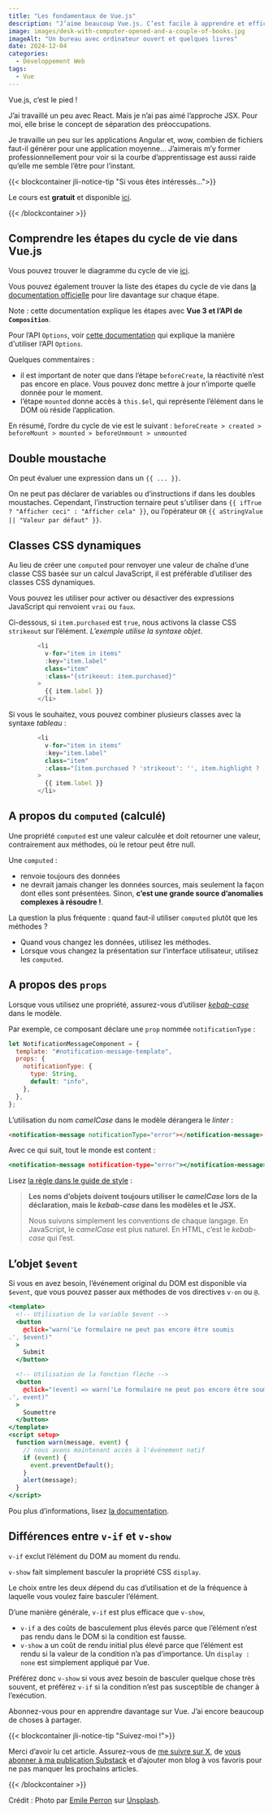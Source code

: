 ```yaml
---
title: "Les fondamentaux de Vue.js"
description: "J’aime beaucoup Vue.js. C’est facile à apprendre et efficace à exécuter. C’est de loin mon framework frontal préféré."
image: images/desk-with-computer-opened-and-a-couple-of-books.jpg
imageAlt: "Un bureau avec ordinateur ouvert et quelques livres"
date: 2024-12-04
categories:
  - Développement Web
tags:
  - Vue
---
```


Vue.js, c’est le pied !

J’ai travaillé un peu avec React. Mais je n’ai pas aimé l’approche JSX. Pour moi, elle brise le concept de séparation des préoccupations.

Je travaille un peu sur les applications Angular et, wow, combien de fichiers faut-il générer pour une application moyenne… J’aimerais m’y former professionnellement pour voir si la courbe d’apprentissage est aussi raide qu’elle me semble l’être pour l’instant.

{{< blockcontainer jli-notice-tip "Si vous êtes intéressés...">}}

Le cours est **gratuit** et disponible [ici](https://vueschool.io/courses/vuejs-fundamentals?utm_source=JLI_Blog_FR&utm_medium=recommandations).

{{< /blockcontainer >}}

## Comprendre les étapes du cycle de vie dans Vue.js

Vous pouvez trouver le diagramme du cycle de vie [ici](https://vuejs.org/guide/essentials/lifecycle.html#lifecycle-diagram).

Vous pouvez également trouver la liste des étapes du cycle de vie dans [la documentation officielle](https://vuejs.org/api/composition-api-lifecycle.html) pour lire davantage sur chaque étape.

Note : cette documentation explique les étapes avec **Vue 3 et l’API de `Composition`**.

Pour l’API `Options`, voir [cette documentation](https://vuejs.org/api/options-lifecycle.html) qui explique la manière d'utiliser l’API `Options`.

Quelques commentaires :

- il est important de noter que dans l’étape `beforeCreate`, la réactivité n’est pas encore en place. Vous pouvez donc mettre à jour n’importe quelle donnée pour le moment.
- l’étape `mounted` donne accès à `this.$el`, qui représente l’élément dans le DOM où réside l’application.

En résumé, l’ordre du cycle de vie est le suivant : `beforeCreate > created > beforeMount > mounted > beforeUnmount > unmounted`

## Double moustache

On peut évaluer une expression dans un `{{ ... }}`.

On ne peut pas déclarer de variables ou d’instructions if dans les doubles moustaches. Cependant, l’instruction ternaire peut s'utiliser dans `{{ ifTrue ? "Afficher ceci" : "Afficher cela" }}`, ou l’opérateur `OR` `{{ aStringValue || "Valeur par défaut" }}`.

## Classes CSS dynamiques

Au lieu de créer une `computed` pour renvoyer une valeur de chaîne d’une classe CSS basée sur un calcul JavaScript, il est préférable d’utiliser des classes CSS dynamiques.

Vous pouvez les utiliser pour activer ou désactiver des expressions JavaScript qui renvoient `vrai` ou `faux`.

Ci-dessous, si `item.purchased` est `true`, nous activons la classe CSS `strikeout` sur l’élément. _L’exemple utilise la syntaxe objet_.

```javascript
        <li
          v-for="item in items"
          :key="item.label"
          class="item"
          :class="{strikeout: item.purchased}"
        >
          {{ item.label }}
        </li>
```

Si vous le souhaitez, vous pouvez combiner plusieurs classes avec la syntaxe *tableau* :

```javascript
        <li
          v-for="item in items"
          :key="item.label"
          class="item"
          :class="[item.purchased ? 'strikeout': '', item.highlight ? 'highlight': '']"
        >
          {{ item.label }}
        </li>
```

## A propos du `computed` (calculé)

Une propriété `computed` est une valeur calculée et doit retourner une valeur, contrairement aux méthodes, où le retour peut être null.

Une `computed` :

- renvoie toujours des données
- ne devrait jamais changer les données sources, mais seulement la façon dont elles sont présentées. Sinon, **c’est une grande source d’anomalies complexes à résoudre !**.

La question la plus fréquente : quand faut-il utiliser `computed` plutôt que les méthodes ?

- Quand vous changez les données, utilisez les méthodes.
- Lorsque vous changez la présentation sur l’interface utilisateur, utilisez les `computed`.

## A propos des `props`

Lorsque vous utilisez une propriété, assurez-vous d’utiliser [_kebab-case_](https://medium.com/@salmankhan_27014/a-comprehensive-guide-to-understanding-naming-conventions-camel-case-vs-pascal-case-vs-kebab-case-e8d3bf1e14db) dans le modèle.

Par exemple, ce composant déclare une `prop` nommée `notificationType` :

```javascript
let NotificationMessageComponent = {
  template: "#notification-message-template",
  props: {
    notificationType: {
      type: String,
      default: "info",
    },
  },
};
```

L’utilisation du nom _camelCase_ dans le modèle dérangera le *linter* :

```html
<notification-message notificationType="error"></notification-message>
```

Avec ce qui suit, tout le monde est content :

```htm
<notification-message notification-type="error"></notification-message>
```

Lisez [la règle dans le guide de style](https://v2.vuejs.org/v2/style-guide/?redirect=true#Prop-name-casing-strongly-recommended) :

> **Les noms d’objets doivent toujours utiliser le _camelCase_ lors de la déclaration, mais le _kebab-case_ dans les modèles et le JSX.**
>
> Nous suivons simplement les conventions de chaque langage. En JavaScript, le _camelCase_ est plus naturel. En HTML, c’est le _kebab-case_ qui l’est.

## L’objet `$event`

Si vous en avez besoin, l’événement original du DOM est disponible via `$event`, que vous pouvez passer aux méthodes de vos directives `v-on` ou `@`.

```htm
<template>
  <!-- Utilisation de la variable $event -->
  <button
    @click="warn('Le formulaire ne peut pas encore être soumis
.', $event)"
  >
    Submit
  </button>

  <!-- Utilisation de la fonction flèche -->
  <button
    @click="(event) => warn('Le formulaire ne peut pas encore être soumis
.', event)"
  >
    Soumettre
  </button>
</template>
<script setup>
  function warn(message, event) {
    // nous avons maintenant accès à l'événement natif
    if (event) {
      event.preventDefault();
    }
    alert(message);
  }
</script>
```

Pou plus d’informations, lisez [la documentation](https://vuejs.org/guide/essentials/event-handling).

## Différences entre `v-if` et `v-show`

`v-if` exclut l’élément du DOM au moment du rendu.

`v-show` fait simplement basculer la propriété CSS `display`.

Le choix entre les deux dépend du cas d’utilisation et de la fréquence à laquelle vous voulez faire basculer l’élément.

D’une manière générale, `v-if` est plus efficace que `v-show`,

- `v-if` a des coûts de basculement plus élevés parce que l’élément n’est pas rendu dans le DOM si la condition est fausse.
- `v-show` a un coût de rendu initial plus élevé parce que l’élément est rendu si la valeur de la condition n’a pas d’importance. Un `display : none` est simplement appliqué par Vue.

Préférez donc `v-show` si vous avez besoin de basculer quelque chose très souvent, et préférez `v-if` si la condition n’est pas susceptible de changer à l’exécution.

Abonnez-vous pour en apprendre davantage sur Vue. J’ai encore beaucoup de choses à partager.

{{< blockcontainer jli-notice-tip "Suivez-moi !">}}

Merci d’avoir lu cet article. Assurez-vous de [me suivre sur X](https://x.com/LitzlerJeremie), de [vous abonner à ma publication Substack](https://iamjeremie.substack.com/) et d’ajouter mon blog à vos favoris pour ne pas manquer les prochains articles.

{{< /blockcontainer >}}

Crédit : Photo par [Emile Perron](https://unsplash.com/@emilep?utm_content=creditCopyText&utm_medium=referral&utm_source=unsplash) sur [Unsplash](https://unsplash.com/photos/macbook-pro-showing-programming-language-xrVDYZRGdw4?utm_content=creditCopyText&utm_medium=referral&utm_source=unsplash).
